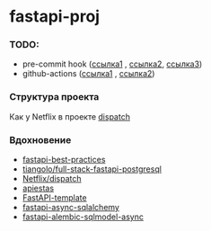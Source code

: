 # fastapi-proj

### TODO:

- pre-commit hook ([ссылка1](https://alimbekov.com/beautiful-python-code-simple-steps/)
  , [ссылка2](https://habr.com/ru/post/662738/), [ссылка3](https://github.com/obytes/FastQL))
- github-actions ([ссылка1](https://alimbekov.com/beautiful-python-code-simple-steps/)
  , [ссылка2](https://habr.com/ru/post/662738/))

### Структура проекта

Как у Netflix в
проекте [dispatch](https://github.com/Netflix/dispatch/tree/c05ef08250bc1f7b64caccec1da95945bd7a9f38)


### Вдохновение

- [fastapi-best-practices](https://github.com/zhanymkanov/fastapi-best-practices)
- [tiangolo/full-stack-fastapi-postgresql](https://github.com/tiangolo/full-stack-fastapi-postgresql)
- [Netflix/dispatch](https://github.com/Netflix/dispatch)
- [apiestas](https://github.com/franloza/apiestas)
- [FastAPI-template](https://github.com/s3rius/FastAPI-template)
- [fastapi-async-sqlalchemy](https://github.com/h0rn3t/fastapi-async-sqlalchemy)
- [fastapi-alembic-sqlmodel-async](https://github.com/jonra1993/fastapi-alembic-sqlmodel-async)
